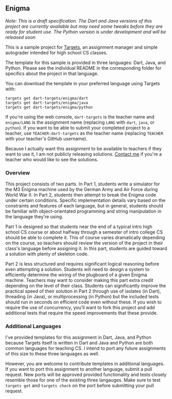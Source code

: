 ## Enigma ##

*Note: This is a draft specification. The Dart and Java versions of this project are currently available but may need some tweaks before they are ready for student use. The Python version is under development and will be released soon*

This is a sample project for [Targets](https://github.com/dart-targets/targets), an assignment manager and simple autograder intended for high school CS classes.

The template for this sample is provided in three languages: Dart, Java, and Python. Please see the individual README in the corresponding folder for specifics about the project in that language.

You can download the template in your preferred language using Targets with:

    targets get dart-targets/enigma/dart
    targets get dart-targets/enigma/java
    targets get dart-targets/enigma/python
    
If you're using the web console, `dart-targets` is the teacher name and `enigma/LANG` is the assignment name (replacing `LANG` with `dart`, `java`, or `python`). If you want to be able to submit your completed project to a teacher, use `TEACHER:dart-targets` as the teacher name (replacing `TEACHER` with your teacher's GitHub username).

Because I actually want this assignment to be available to teachers if they want to use it, I am not publicly releasing solutions. [Contact me](mailto:jack@jackthakar.com) if you're a teacher who would like to see the solutions.

### Overview ###

This project consists of two parts. In Part 1, students write a simulator for the M3 Enigma machine used by the German Army and Air Force during World War II. In Part 2, students then attempt to break the Enigma code under certain conditions. Specific implementation details vary based on the constraints and features of each language, but in general, students should be familiar with object-orientated programming and string manipulation in the language they're using.

Part 1 is designed so that students near the end of a typical intro high school CS course or about halfway through a semester of intro college CS should be able to complete it. This of course varies dramatically depending on the course, so teachers should review the version of the project in their class's language before assigning it. In this part, students are guided toward a solution with plenty of skeleton code.

Part 2 is less structured and requires significant logical reasoning before even attempting a solution. Students will need to design a system to efficiently determine the wiring of the plugboard of a given Enigma machine. Teachers may want to consider making this part extra credit depending on the level of their class. Students can significantly improve the practical speed of their solution in Part 2 through use of isolates (in Dart), threading (in Java), or multiprocessing (in Python) but the included tests should run in seconds on efficient code even without these. If you wish to require the use of concurrency, you'll want to fork this project and add additional tests that require the speed improvements that these provide.

### Additional Languages ###

I've provided templates for this assignment in Dart, Java, and Python because Targets itself is written in Dart and Java and Python are both common languages for teaching CS. I intend to port any future assignments of this size to these three languages as well.

However, you are welcome to contribute templates in additional languages. If you want to port this assignment to another language, submit a pull request. New ports will be approved provided functionality and tests closely resemble those for one of the existing three langauges. Make sure to test `targets get` and `targets check` on the port before submitting your pull request.
